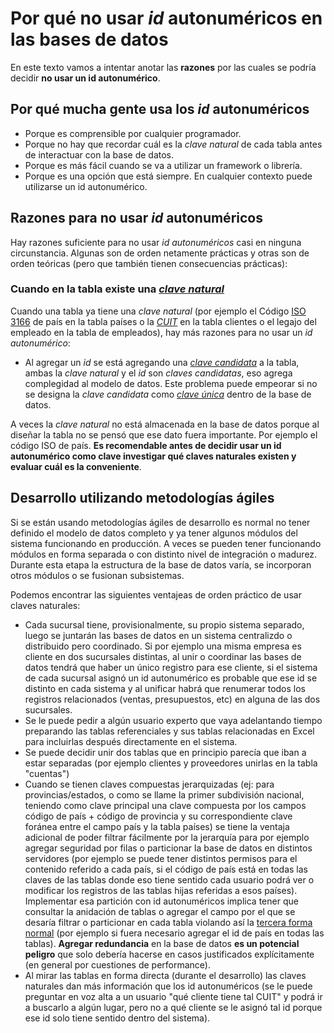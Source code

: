 <style>
.war li{
    list-style-image: url(warning.png)
}
</style>

# Por qué no usar *id* autonuméricos en las bases de datos

En este texto vamos a intentar anotar las **razones** por las cuales se podría decidir 
**no usar un id autonumérico**.

## Por qué mucha gente usa los *id* autonuméricos

  * Porque es comprensible por cualquier programador.
  * Porque no hay que recordar cuál es la *clave natural* de cada tabla antes de interactuar con la base de datos. 
  * Porque es más fácil cuando se va a utilizar un framework o librería.
  * Porque es una opción que está siempre. En cualquier contexto puede utilizarse un id autonumérico.
  
## Razones para **no usar** *id* autonuméricos

Hay razones suficiente para no usar *id autonuméricos* casi en ninguna circunstancia. 
Algunas son de orden netamente prácticas y otras son de orden teóricas 
(pero que también tienen consecuencias prácticas):

### Cuando en la tabla existe una [*clave natural*](https://es.wikipedia.org/wiki/Clave_natural)

Cuando una tabla ya tiene una *clave natural* 
(por ejemplo el Código [ISO 3166](https://es.wikipedia.org/wiki/ISO_3166-1) de país en la tabla países 
o la [*CUIT*](https://es.wikipedia.org/wiki/Clave_%C3%9Anica_de_Identificaci%C3%B3n_Tributaria) 
en la tabla clientes o el legajo del empleado en la tabla de empleados), 
hay más razones para no usar un *id autonumérico*:

<div class=war>

  * Al agregar un *id* se está agregando una [*clave candidata*](https://es.wikipedia.org/wiki/Llave_candidata) 
    a la tabla, ambas la *clave natural* y el *id* son *claves candidatas*, eso agrega complegidad al modelo de datos.
    Este problema puede empeorar si no se designa la *clave candidata* como 
    [*clave única*](https://es.wikipedia.org/wiki/Clave_primaria#Definiendo_claves_%C3%BAnicas) 
    dentro de la base de datos.

A veces la *clave natural* no está almacenada en la base de datos porque al diseñar la tabla no se pensó 
que ese dato fuera importante. Por ejemplo el código ISO de país. 
**Es recomendable antes de decidir usar un id autonumérico como clave investigar qué claves naturales existen 
y evaluar cuál es la conveniente**.

## Desarrollo utilizando metodologías ágiles

Si se están usando metodologías ágiles de desarrollo es normal no tener definido el modelo de datos completo
y ya tener algunos módulos del sistema funcionando en producción. 
A veces se pueden tener funcionando módulos en forma separada o con distinto nivel de integración o madurez. 
Durante esta etapa la estructura de la base de datos varía, se incorporan otros módulos 
o se fusionan subsistemas. 

Podemos encontrar las siguientes ventajeas de orden práctico de usar claves naturales: 

  * Cada sucursal tiene, provisionalmente, su propio sistema separado, 
    luego se juntarán las bases de datos en un sistema centralizdo o distribuido pero coordinado. 
    Si por ejemplo una misma empresa es cliente en dos sucursales distintas,
    al unir o coordinar las bases de datos tendrá que haber un único registro para ese cliente,
    si el sistema de cada sucursal asignó un id autonumérico es probable que ese id se distinto 
    en cada sistema y al unificar habrá que renumerar todos los registros relacionados 
    (ventas, presupuestos, etc) en alguna de las dos sucursales.
  * Se le puede pedir a algún usuario experto que vaya adelantando tiempo 
    preparando las tablas referenciales y sus tablas relacionadas en Excel 
    para incluirlas después directamente en el sistema.
  * Se puede decidir unir dos tablas que en principio parecía que iban a estar separadas
    (por ejemplo clientes y proveedores unirlas en la tabla "cuentas")
  * Cuando se tienen claves compuestas jerarquizadas 
    (ej: para provincias/estados, o como se llame la primer subdivisión nacional, 
    teniendo como clave principal una clave compuesta por los campos código de país + código de provincia
    y su correspondiente clave foránea entre el campo país y la tabla países) 
    se tiene la ventaja adicional de poder filtrar fácilmente por la jerarquía
    para por ejemplo agregar seguridad por filas 
    o particionar la base de datos en distintos servidores 
    (por ejemplo se puede tener distintos permisos para el contenido referido a cada país,
    si el código de país está en todas las claves de las tablas donde eso tiene sentido
    cada usuario podrá ver o modificar los registros de las tablas hijas referidas a esos países).
    Implementar esa partición con id autonuméricos implica tener que consultar la anidación
    de tablas o agregar el campo por el que se desaría filtrar o particionar en cada tabla
    violando así la [tercera forma normal](https://es.wikipedia.org/wiki/Tercera_forma_normal)
    (por ejemplo si fuera necesario agregar el id de país en todas las tablas).
    **Agregar redundancia** en la base de datos **es un potencial peligro**
    que solo debería hacerse en casos justificados explícitamente 
    (en general por cuestiones de performance). 
  * Al mirar las tablas en forma directa (durante el desarrollo) las claves naturales dan 
    más información que los id autonuméricos (se le puede preguntar en voz alta a un usuario 
    "qué cliente tiene tal CUIT" y podrá ir a buscarlo a algún lugar, pero no a qué cliente se 
    le asignó tal id porque ese id solo tiene sentido dentro del sistema).

</div>
